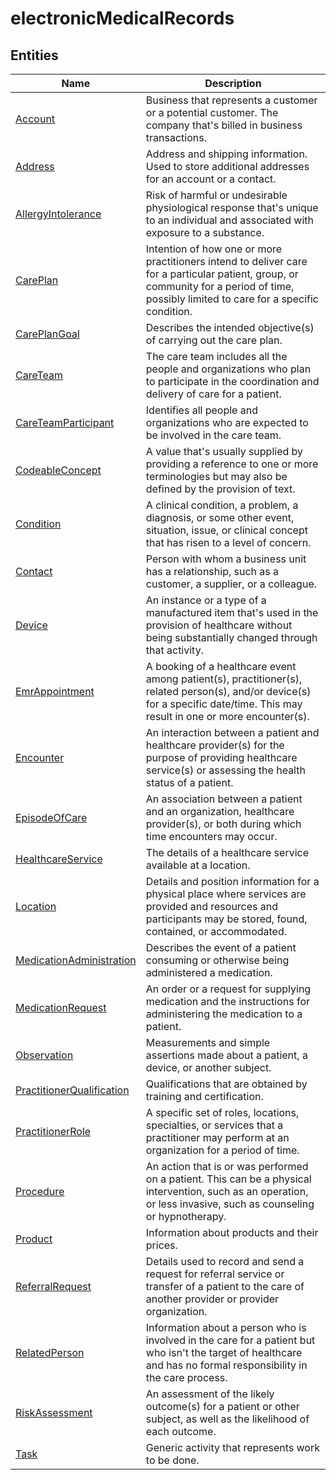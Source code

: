# electronicMedicalRecords


## Entities

|Name|Description|
|---|---|
|[Account](https://docs.microsoft.com/en-us/common-data-model/schema/core/applicationcommon/foundationcommon/crmcommon/accelerators/healthcare/electronicmedicalrecords/Account)|Business that represents a customer or a potential customer. The company that's billed in business transactions.  |
|[Address](https://docs.microsoft.com/en-us/common-data-model/schema/core/applicationcommon/foundationcommon/crmcommon/accelerators/healthcare/electronicmedicalrecords/Address)|Address and shipping information. Used to store additional addresses for an account or a contact.  |
|[AllergyIntolerance](https://docs.microsoft.com/en-us/common-data-model/schema/core/applicationcommon/foundationcommon/crmcommon/accelerators/healthcare/electronicmedicalrecords/AllergyIntolerance)|Risk of harmful or undesirable physiological response that's unique to an individual and associated with exposure to a substance.  |
|[CarePlan](https://docs.microsoft.com/en-us/common-data-model/schema/core/applicationcommon/foundationcommon/crmcommon/accelerators/healthcare/electronicmedicalrecords/CarePlan)|Intention of how one or more practitioners intend to deliver care for a particular patient, group, or community for a period of time, possibly limited to care for a specific condition.  |
|[CarePlanGoal](https://docs.microsoft.com/en-us/common-data-model/schema/core/applicationcommon/foundationcommon/crmcommon/accelerators/healthcare/electronicmedicalrecords/CarePlanGoal)|Describes the intended objective(s) of carrying out the care plan.  |
|[CareTeam](https://docs.microsoft.com/en-us/common-data-model/schema/core/applicationcommon/foundationcommon/crmcommon/accelerators/healthcare/electronicmedicalrecords/CareTeam)|The care team includes all the people and organizations who plan to participate in the coordination and delivery of care for a patient.  |
|[CareTeamParticipant](https://docs.microsoft.com/en-us/common-data-model/schema/core/applicationcommon/foundationcommon/crmcommon/accelerators/healthcare/electronicmedicalrecords/CareTeamParticipant)|Identifies all people and organizations who are expected to be involved in the care team.  |
|[CodeableConcept](https://docs.microsoft.com/en-us/common-data-model/schema/core/applicationcommon/foundationcommon/crmcommon/accelerators/healthcare/electronicmedicalrecords/CodeableConcept)|A value that's usually supplied by providing a reference to one or more terminologies but may also be defined by the provision of text.  |
|[Condition](https://docs.microsoft.com/en-us/common-data-model/schema/core/applicationcommon/foundationcommon/crmcommon/accelerators/healthcare/electronicmedicalrecords/Condition)|A clinical condition, a problem, a diagnosis, or some other event, situation, issue, or clinical concept that has risen to a level of concern.  |
|[Contact](https://docs.microsoft.com/en-us/common-data-model/schema/core/applicationcommon/foundationcommon/crmcommon/accelerators/healthcare/electronicmedicalrecords/Contact)|Person with whom a business unit has a relationship, such as a customer, a supplier, or a colleague.  |
|[Device](https://docs.microsoft.com/en-us/common-data-model/schema/core/applicationcommon/foundationcommon/crmcommon/accelerators/healthcare/electronicmedicalrecords/Device)|An instance or a type of a manufactured item that's used in the provision of healthcare without being substantially changed through that activity.  |
|[EmrAppointment](https://docs.microsoft.com/en-us/common-data-model/schema/core/applicationcommon/foundationcommon/crmcommon/accelerators/healthcare/electronicmedicalrecords/EmrAppointment)|A booking of a healthcare event among patient(s), practitioner(s), related person(s), and/or device(s) for a specific date/time. This may result in one or more encounter(s).  |
|[Encounter](https://docs.microsoft.com/en-us/common-data-model/schema/core/applicationcommon/foundationcommon/crmcommon/accelerators/healthcare/electronicmedicalrecords/Encounter)|An interaction between a patient and healthcare provider(s) for the purpose of providing healthcare service(s) or assessing the health status of a patient.  |
|[EpisodeOfCare](https://docs.microsoft.com/en-us/common-data-model/schema/core/applicationcommon/foundationcommon/crmcommon/accelerators/healthcare/electronicmedicalrecords/EpisodeOfCare)|An association between a patient and an organization, healthcare provider(s), or both during which time encounters may occur.  |
|[HealthcareService](https://docs.microsoft.com/en-us/common-data-model/schema/core/applicationcommon/foundationcommon/crmcommon/accelerators/healthcare/electronicmedicalrecords/HealthcareService)|The details of a healthcare service available at a location.  |
|[Location](https://docs.microsoft.com/en-us/common-data-model/schema/core/applicationcommon/foundationcommon/crmcommon/accelerators/healthcare/electronicmedicalrecords/Location)|Details and position information for a physical place where services are provided and resources and participants may be stored, found, contained, or accommodated.  |
|[MedicationAdministration](https://docs.microsoft.com/en-us/common-data-model/schema/core/applicationcommon/foundationcommon/crmcommon/accelerators/healthcare/electronicmedicalrecords/MedicationAdministration)|Describes the event of a patient consuming or otherwise being administered a medication.  |
|[MedicationRequest](https://docs.microsoft.com/en-us/common-data-model/schema/core/applicationcommon/foundationcommon/crmcommon/accelerators/healthcare/electronicmedicalrecords/MedicationRequest)|An order or a request for supplying medication and the instructions for administering the medication to a patient.  |
|[Observation](https://docs.microsoft.com/en-us/common-data-model/schema/core/applicationcommon/foundationcommon/crmcommon/accelerators/healthcare/electronicmedicalrecords/Observation)|Measurements and simple assertions made about a patient, a device, or another subject.  |
|[PractitionerQualification](https://docs.microsoft.com/en-us/common-data-model/schema/core/applicationcommon/foundationcommon/crmcommon/accelerators/healthcare/electronicmedicalrecords/PractitionerQualification)|Qualifications that are obtained by training and certification.  |
|[PractitionerRole](https://docs.microsoft.com/en-us/common-data-model/schema/core/applicationcommon/foundationcommon/crmcommon/accelerators/healthcare/electronicmedicalrecords/PractitionerRole)|A specific set of roles, locations, specialties, or services that a practitioner may perform at an organization for a period of time.  |
|[Procedure](https://docs.microsoft.com/en-us/common-data-model/schema/core/applicationcommon/foundationcommon/crmcommon/accelerators/healthcare/electronicmedicalrecords/Procedure)|An action that is or was performed on a patient. This can be a physical intervention, such as an operation, or less invasive, such as counseling or hypnotherapy.  |
|[Product](https://docs.microsoft.com/en-us/common-data-model/schema/core/applicationcommon/foundationcommon/crmcommon/accelerators/healthcare/electronicmedicalrecords/Product)|Information about products and their prices.  |
|[ReferralRequest](https://docs.microsoft.com/en-us/common-data-model/schema/core/applicationcommon/foundationcommon/crmcommon/accelerators/healthcare/electronicmedicalrecords/ReferralRequest)|Details used to record and send a request for referral service or transfer of a patient to the care of another provider or provider organization.  |
|[RelatedPerson](https://docs.microsoft.com/en-us/common-data-model/schema/core/applicationcommon/foundationcommon/crmcommon/accelerators/healthcare/electronicmedicalrecords/RelatedPerson)|Information about a person who is involved in the care for a patient but who isn't the target of healthcare and has no formal responsibility in the care process.  |
|[RiskAssessment](https://docs.microsoft.com/en-us/common-data-model/schema/core/applicationcommon/foundationcommon/crmcommon/accelerators/healthcare/electronicmedicalrecords/RiskAssessment)|An assessment of the likely outcome(s) for a patient or other subject, as well as the likelihood of each outcome.  |
|[Task](https://docs.microsoft.com/en-us/common-data-model/schema/core/applicationcommon/foundationcommon/crmcommon/accelerators/healthcare/electronicmedicalrecords/Task)|Generic activity that represents work to be done.  |
